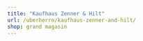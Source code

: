 ```yaml
---
title: "Kaufhaus Zenner & Hilt"
url: /uberherrn/kaufhaus-zenner-and-hilt/
shop: grand magasin
---
```

